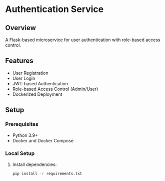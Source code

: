 # Authentication Service

## Overview
A Flask-based microservice for user authentication with role-based access control.

## Features
- User Registration
- User Login
- JWT-based Authentication
- Role-based Access Control (Admin/User)
- Dockerized Deployment

## Setup

### Prerequisites
- Python 3.9+
- Docker and Docker Compose

### Local Setup
1. Install dependencies:
   ```bash
   pip install -r requirements.txt
